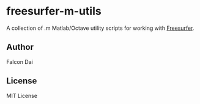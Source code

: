 freesurfer-m-utils
==================

A collection of .m Matlab/Octave utility scripts for working with [Freesurfer](https://surfer.nmr.mgh.harvard.edu/).

Author
------
Falcon Dai

License
-------
MIT License
